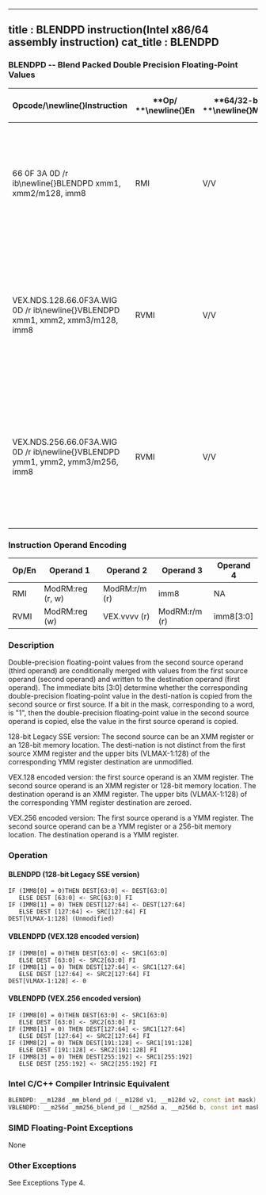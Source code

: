 ----------------------------
title : BLENDPD instruction(Intel x86/64 assembly instruction)
cat_title : BLENDPD
----------------------------
### BLENDPD -- Blend Packed Double Precision Floating-Point Values


|**Opcode/**\newline{}**Instruction**|**Op/ **\newline{}**En**|**64/32-bit **\newline{}**Mode**|**CPUID **\newline{}**Feature **\newline{}**Flag**|**Description**|
|------------------------------------|------------------------|--------------------------------|--------------------------------------------------|---------------|
|66 0F 3A 0D /r ib\newline{}BLENDPD xmm1, xmm2/m128, imm8|RMI|V/V|SSE4_1|Select packed DP-FP values from xmm1 and xmm2/m128 from mask specified in imm8 and store the values into xmm1.|
|VEX.NDS.128.66.0F3A.WIG 0D /r ib\newline{}VBLENDPD xmm1, xmm2, xmm3/m128, imm8|RVMI|V/V|AVX|Select packed double-precision floating-point Values from xmm2 and xmm3/m128 from mask in imm8 and store the values in xmm1.|
|VEX.NDS.256.66.0F3A.WIG 0D /r ib\newline{}VBLENDPD ymm1, ymm2, ymm3/m256, imm8|RVMI|V/V|AVX|Select packed double-precision floating-point Values from ymm2 and ymm3/m256 from mask in imm8 and store the values in ymm1.|
### Instruction Operand Encoding


|Op/En|Operand 1|Operand 2|Operand 3|Operand 4|
|-----|---------|---------|---------|---------|
|RMI|ModRM:reg (r, w)|ModRM:r/m (r)|imm8|NA|
|RVMI|ModRM:reg (w)|VEX.vvvv (r)|ModRM:r/m (r)|imm8[3:0]|
### Description


Double-precision floating-point values from the second source operand (third operand) are conditionally merged with values from the first source operand (second operand) and written to the destination operand (first operand). The immediate bits [3:0] determine whether the corresponding double-precision floating-point value in the desti-nation is copied from the second source or first source. If a bit in the mask, corresponding to a word, is "1", then the double-precision floating-point value in the second source operand is copied, else the value in the first source operand is copied.

128-bit Legacy SSE version: The second source can be an XMM register or an 128-bit memory location. The desti-nation is not distinct from the first source XMM register and the upper bits (VLMAX-1:128) of the corresponding YMM register destination are unmodified.

VEX.128 encoded version: the first source operand is an XMM register. The second source operand is an XMM register or 128-bit memory location. The destination operand is an XMM register. The upper bits (VLMAX-1:128) of the corresponding YMM register destination are zeroed.

VEX.256 encoded version: The first source operand is a YMM register. The second source operand can be a YMM register or a 256-bit memory location. The destination operand is a YMM register. 


### Operation
#### BLENDPD (128-bit Legacy SSE version)
```info-verb
IF (IMM8[0] = 0)THEN DEST[63:0] <-  DEST[63:0]
   ELSE DEST [63:0]  <- SRC[63:0] FI
IF (IMM8[1] = 0) THEN DEST[127:64]  <- DEST[127:64]
   ELSE DEST [127:64]  <- SRC[127:64] FI
DEST[VLMAX-1:128] (Unmodified)
```
#### VBLENDPD (VEX.128 encoded version)
```info-verb
IF (IMM8[0] = 0)THEN DEST[63:0]  <- SRC1[63:0]
   ELSE DEST [63:0]  <- SRC2[63:0] FI
IF (IMM8[1] = 0) THEN DEST[127:64] <-  SRC1[127:64]
   ELSE DEST [127:64]  <- SRC2[127:64] FI
DEST[VLMAX-1:128] <-  0
```
#### VBLENDPD (VEX.256 encoded version)
```info-verb
IF (IMM8[0] = 0)THEN DEST[63:0]  <- SRC1[63:0]
   ELSE DEST [63:0] <-  SRC2[63:0] FI
IF (IMM8[1] = 0) THEN DEST[127:64] <-  SRC1[127:64]
   ELSE DEST [127:64]  <- SRC2[127:64] FI
IF (IMM8[2] = 0) THEN DEST[191:128] <-  SRC1[191:128]
   ELSE DEST [191:128] <-  SRC2[191:128] FI
IF (IMM8[3] = 0) THEN DEST[255:192]  <- SRC1[255:192]
   ELSE DEST [255:192]  <- SRC2[255:192] FI
```

### Intel C/C++ Compiler Intrinsic Equivalent

```cpp
BLENDPD: __m128d _mm_blend_pd (__m128d v1, __m128d v2, const int mask);
VBLENDPD: __m256d _mm256_blend_pd (__m256d a, __m256d b, const int mask);
```
### SIMD Floating-Point Exceptions


None

### Other Exceptions


See Exceptions Type 4.

